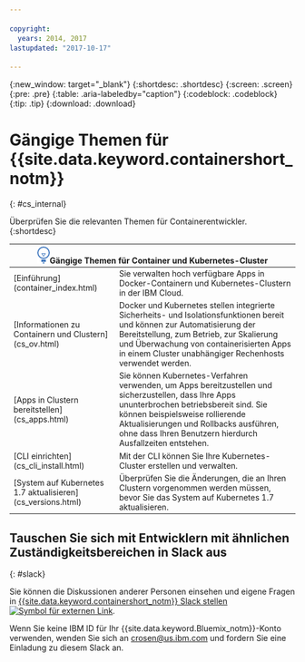 ```yaml
---

copyright:
  years: 2014, 2017
lastupdated: "2017-10-17"

---
```


{:new_window: target="_blank"}
{:shortdesc: .shortdesc}
{:screen: .screen}
{:pre: .pre}
{:table: .aria-labeledby="caption"}
{:codeblock: .codeblock}
{:tip: .tip}
{:download: .download}


# Gängige Themen für {{site.data.keyword.containershort_notm}}
{: #cs_internal}

Überprüfen Sie die relevanten Themen für Containerentwickler.
{:shortdesc}

<table>
<thead>
<th colspan=2><img src="images/idea.png"/>Gängige Themen für Container und Kubernetes-Cluster</th>
</thead>
<tbody>
<tr>
<td>[Einführung](container_index.html)</td>
<td>Sie verwalten hoch verfügbare Apps in Docker-Containern und Kubernetes-Clustern in der IBM Cloud.</td>
</tr>
<tr>
<td>[Informationen zu Containern und Clustern](cs_ov.html)</td>
<td>Docker und Kubernetes stellen integrierte Sicherheits- und Isolationsfunktionen bereit und können zur Automatisierung der Bereitstellung, zum Betrieb, zur Skalierung und Überwachung von containerisierten Apps in einem Cluster unabhängiger Rechenhosts verwendet werden.</td>
</tr>
<tr>
<td>[Apps in Clustern bereitstellen](cs_apps.html)</td>
<td>Sie können Kubernetes-Verfahren verwenden, um Apps bereitzustellen und sicherzustellen, dass Ihre Apps ununterbrochen betriebsbereit sind. Sie können beispielsweise rollierende Aktualisierungen und Rollbacks ausführen, ohne dass Ihren Benutzern hierdurch Ausfallzeiten entstehen.</td>
</tr>
<tr>
<td>[CLI einrichten](cs_cli_install.html)</td>
<td>Mit der CLI können Sie Ihre Kubernetes-Cluster erstellen und verwalten.</td>
</tr>
<tr>
<td>[System auf Kubernetes 1.7 aktualisieren](cs_versions.html)</td>
<td>Überprüfen Sie die Änderungen, die an Ihren Clustern vorgenommen werden müssen, bevor Sie das System auf Kubernetes 1.7 aktualisieren.</td>
</tr>
</tbody></table>

## Tauschen Sie sich mit Entwicklern mit ähnlichen Zuständigkeitsbereichen in Slack aus
{: #slack}

Sie können die Diskussionen anderer Personen einsehen und eigene Fragen in [{{site.data.keyword.containershort_notm}} Slack stellen ![Symbol für externen Link](../icons/launch-glyph.svg "Symbol für externen Link")](https://ibm-container-service.slack.com).

Wenn Sie keine IBM ID für Ihr {{site.data.keyword.Bluemix_notm}}-Konto verwenden, wenden Sie sich an [crosen@us.ibm.com](mailto:crosen@us.ibm.com) und fordern Sie eine Einladung zu diesem Slack an.
